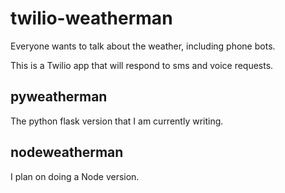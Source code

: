 # twilio-weatherman
Everyone wants to talk about the weather, including phone bots.

This is a Twilio app that will respond to sms and voice requests.

## pyweatherman

The python flask version that I am currently writing.

## nodeweatherman

I plan on doing a Node version.


